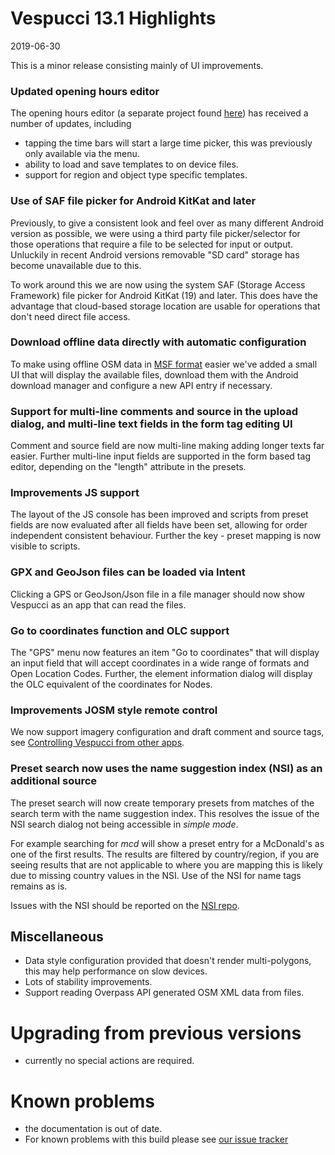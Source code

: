 # Vespucci 13.1 Highlights

2019-06-30

This is a minor release consisting mainly of UI improvements.

### Updated opening hours editor

The opening hours editor (a separate project found [here](https://github.com/simonpoole/OpeningHoursFragment)) has received a number of updates, including

* tapping the time bars will start a large time picker, this was previously only available via the menu.
* ability to load and save templates to on device files.
* support for region and object type specific templates.

### Use of SAF file picker for Android KitKat and later

Previously, to give a consistent look and feel over as many different Android version as possible, we were using a third party file picker/selector for those operations that require a file to be selected for input or output. Unluckily in recent Android versions removable "SD card" storage has become unavailable due to this.

To work around this we are now using the system SAF (Storage Access Framework) file picker for Android KitKat (19) and later. This does have the advantage that cloud-based storage location are usable for operations that don't need direct file access.

### Download offline data directly with automatic configuration

To make using offline OSM data in [MSF format](https://www.openstreetmap.org/user/SimonPoole/diary/193235) easier we've added a small UI that will display the available files, download them with the Android download manager and configure a new API entry if necessary.

### Support for multi-line comments and source in the upload dialog, and multi-line text fields in the form tag editing UI

Comment and source field are now multi-line making adding longer texts far easier. Further multi-line input fields are supported in the form based tag editor, depending on the "length" attribute in the presets. 

### Improvements JS support

The layout of the JS console has been improved and scripts from preset fields are now evaluated after all fields have been set, allowing for order independent consistent behaviour. Further the key - preset mapping is now visible to scripts.  

### GPX and GeoJson files can be loaded via Intent

Clicking a GPS or GeoJson/Json file in a file manager should now show Vespucci as an app that can read the files.

### Go to coordinates function and OLC support

The "GPS" menu now features an item "Go to coordinates" that will display an input field that will accept coordinates in a wide range of formats and Open Location Codes. Further, the element information dialog will display the OLC equivalent of the coordinates for Nodes.
 
### Improvements JOSM style remote control

We now support imagery configuration and draft comment and source tags, see [Controlling Vespucci from other apps](http://vespucci.io/tutorials/vespucci_intents/). 

### Preset search now uses the name suggestion index (NSI) as an additional source

The preset search will now create temporary presets from matches of the search term with the name suggestion index. This resolves the issue of the NSI search dialog not being accessible in _simple mode_.

For example searching for _mcd_ will show a preset entry for a McDonald's as one of the first results. The results are filtered by country/region, if you are seeing results that are not applicable to where you are mapping this is likely due to missing country values in the NSI. Use of the NSI for name tags remains as is.

Issues with the NSI should be reported on the [NSI repo](https://github.com/osmlab/name-suggestion-index).

## Miscellaneous

* Data style configuration provided that doesn't render multi-polygons, this may help performance on slow devices.
* Lots of stability improvements.
* Support reading Overpass API generated OSM XML data from files.

# Upgrading from previous versions

* currently no special actions are required.

# Known problems

* the documentation is out of date.
* For known problems with this build please see [our issue tracker](https://github.com/MarcusWolschon/osmeditor4android/issues)

